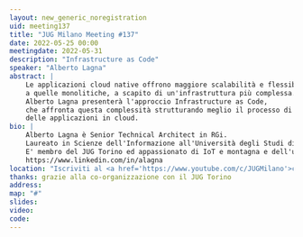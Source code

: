 ```yaml
---
layout: new_generic_noregistration
uid: meeting137
title: "JUG Milano Meeting #137"
date: 2022-05-25 00:00
meetingdate: 2022-05-31
description: "Infrastructure as Code"
speaker: "Alberto Lagna"
abstract: |
    Le applicazioni cloud native offrono maggiore scalabilità e flessibilità rispetto 
    a quelle monolitiche, a scapito di un'infrastruttura più complessa. 
    Alberto Lagna presenterà l'approccio Infrastructure as Code, 
    che affronta questa complessità strutturando meglio il processo di deploy 
    delle applicazioni in cloud.
bio: |
    Alberto Lagna è Senior Technical Architect in RGi.
    Laureato in Scienze dell'Informazione all'Università degli Studi di Torino e con un Master in Telecomunicazioni, ha maturato più di 25 anni di esperienza nella progettazione e sviluppo di sistemi enterprise presso grandi clienti in Europa e negli Stati Uniti.
    E' membro del JUG Torino ed appassionato di IoT e montagna e dell'uso dell'IoT in montagna.
    https://www.linkedin.com/in/alagna
location: "Iscriviti al <a href='https://www.youtube.com/c/JUGMilano'>canale YouTube di JUG Milano</a> e <a href='https://www.youtube.com/c/JUGTorino'>JUG Torino</a> e <b>clicca la campanella</b> su YouTube: riceverai notifica direttamente da YouTube quando saremo live!"
thanks: grazie alla co-organizzazione con il JUG Torino 
address: 
map: "#"
slides: 
video: 
code:  
---
```

